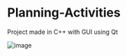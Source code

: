 ﻿# Planning-Activities

Project made in C++ with GUI using Qt

![image](https://github.com/user-attachments/assets/cebf2a81-a1c1-4a19-8725-f10a82c982d5)
